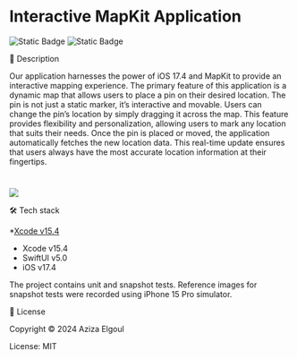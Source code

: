 # Interactive MapKit Application

![Static Badge](https://img.shields.io/badge/v5.0-maker?label=swift&color=orange) ![Static Badge](https://img.shields.io/badge/IOS-maker?label=platforms&color=blue)



📝 Description

Our application harnesses the power of iOS 17.4 and MapKit to provide an interactive mapping experience. The primary feature of this application is a dynamic map that allows users to place a pin on their desired location.
The pin is not just a static marker, it’s interactive and movable. Users can change the pin’s location by simply dragging it across the map. This feature provides flexibility and personalization, allowing users to mark any location that suits their needs.
Once the pin is placed or moved, the application automatically fetches the new location data. This real-time update ensures that users always have the most accurate location information at their fingertips.

#
![](https://github.com/aziza92/MapPin/assets/64699474/c6c4fd9d-6381-4479-9b70-270784923386.gif)


🛠 Tech stack

*[Xcode v15.4](https://developer.apple.com/xcode/)
* Xcode v15.4
* SwiftUI v5.0
* iOS v17.4


The project contains unit and snapshot tests. Reference images for snapshot tests were recorded using iPhone 15 Pro simulator.


📄 License

Copyright © 2024 Aziza Elgoul

License: MIT

